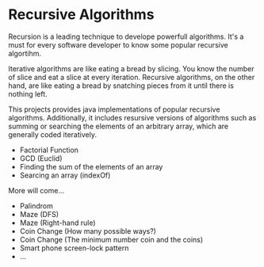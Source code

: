 # Recursive Algorithms

Recursion is a leading technique to develope powerfull algorithms. It's a must for every software developer to know some popular recursive algortihm. 

Iterative algorithms are like eating a bread by slicing. You know the number of slice and eat a slice at every iteration. Recursive algorithms, on the other hand, are like eating a bread by snatching pieces from it until there is nothing left.

This projects provides java implementations of popular recursive algorithms. Additionally, it includes resursive versions of algorithms such as summing or searching the elements of an arbitrary array, which are generally coded iteratively.

<ul>
  <li>Factorial Function</li>
  <li>GCD (Euclid)</li>
  <li>Finding the sum of the elements of an array</li>
  <li>Searcing an array (indexOf)</li>
</ul>

More will come...

<ul>
  <li>Palindrom</li>
  <li>Maze (DFS)</li>
  <li>Maze (Right-hand rule)</li>
  <li>Coin Change (How many possible ways?)</li>
  <li>Coin Change (The minimum number coin and the coins)</li>
  <li>Smart phone screen-lock pattern</li>
  <li>...</>
</ul>


